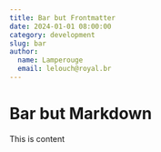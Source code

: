 ```yaml
---
title: Bar but Frontmatter
date: 2024-01-01 08:00:00
category: development
slug: bar
author:
  name: Lamperouge
  email: lelouch@royal.br
---
```


# Bar but Markdown

This is content
